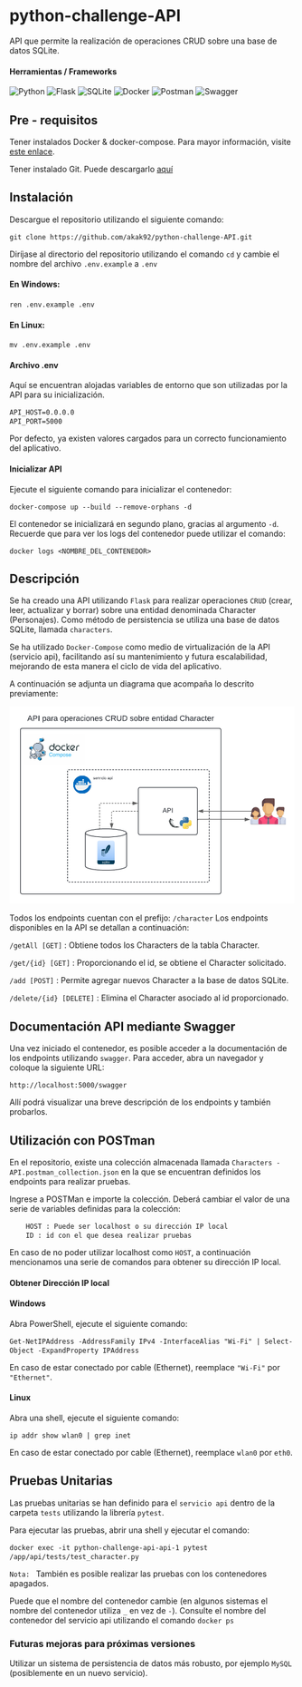 # python-challenge-API

API que permite la realización de operaciones CRUD sobre una base de datos SQLite.

#### Herramientas / Frameworks

![Python](https://img.shields.io/badge/python-3670A0?style=for-the-badge&logo=python&logoColor=ffdd54)
![Flask](https://img.shields.io/badge/flask-%23000.svg?style=for-the-badge&logo=flask&logoColor=white)
![SQLite](https://img.shields.io/badge/sqlite-%2307405e.svg?style=for-the-badge&logo=sqlite&logoColor=white)
![Docker](https://img.shields.io/badge/docker-%230db7ed.svg?style=for-the-badge&logo=docker&logoColor=white)
![Postman](https://img.shields.io/badge/Postman-FF6C37?style=for-the-badge&logo=postman&logoColor=white)
![Swagger](https://img.shields.io/badge/-Swagger-%23Clojure?style=for-the-badge&logo=swagger&logoColor=white)

## Pre - requisitos

Tener instalados Docker & docker-compose. Para mayor información, visite [este enlace](https://docs.docker.com/manuals/).

Tener instalado Git. Puede descargarlo [aquí](https://git-scm.com/downloads)

## Instalación

Descargue el repositorio utilizando el siguiente comando:
```
git clone https://github.com/akak92/python-challenge-API.git
```

Diríjase al directorio del repositorio utilizando el comando `cd` y cambie el nombre del archivo `.env.example` a `.env`

#### En Windows:
```
ren .env.example .env
```
#### En Linux:
```
mv .env.example .env
```

#### Archivo .env

Aquí se encuentran alojadas variables de entorno que son utilizadas por la API para su inicialización.
```
API_HOST=0.0.0.0
API_PORT=5000
```
Por defecto, ya existen valores cargados para un correcto funcionamiento del aplicativo.

#### Inicializar API

Ejecute el siguiente comando para inicializar el contenedor:
```
docker-compose up --build --remove-orphans -d
```
El contenedor se inicializará en segundo plano, gracias al argumento `-d`. 
Recuerde que para ver los logs del contenedor puede utilizar el comando:
```
docker logs <NOMBRE_DEL_CONTENEDOR>
```
## Descripción

Se ha creado una API utilizando `Flask` para realizar operaciones `CRUD` (crear, leer, actualizar y borrar) sobre una entidad denominada Character (Personajes). 
Como método de persistencia se utiliza una base de datos SQLite, llamada `characters`.

Se ha utilizado `Docker-Compose` como medio de virtualización de la API (servicio api), facilitando así su mantenimiento y futura escalabilidad, mejorando de esta manera el ciclo de vida del aplicativo.

A continuación se adjunta un diagrama que acompaña lo descrito previamente:

![Diagrama de solución](docs/diagrama.png)

Todos los endpoints cuentan con el prefijo: `/character`
Los endpoints disponibles en la API se detallan a continuación:

`/getAll [GET]` : Obtiene todos los Characters de la tabla Character.

`/get/{id} [GET]` : Proporcionando el id, se obtiene el Character solicitado.

`/add [POST]` : Permite agregar nuevos Character a la base de datos SQLite.

`/delete/{id} [DELETE]` : Elimina el Character asociado al id proporcionado.

## Documentación API mediante Swagger

Una vez iniciado el contenedor, es posible acceder a la documentación de los endpoints utilizando `swagger`.
Para acceder, abra un navegador y coloque la siguiente URL:
```
http://localhost:5000/swagger
```

Allí podrá visualizar una breve descripción de los endpoints y también probarlos.

## Utilización con POSTman

En el repositorio, existe una colección almacenada llamada `Characters - API.postman_collection.json` en la que se encuentran definidos los endpoints para realizar pruebas.

Ingrese a POSTMan e importe la colección. Deberá cambiar el valor de una serie de variables definidas para la colección:

```
    HOST : Puede ser localhost o su dirección IP local
    ID : id con el que desea realizar pruebas
```
En caso de no poder utilizar localhost como `HOST`, a continuación mencionamos una serie de comandos para obtener su dirección IP local.

#### Obtener Dirección IP local

#### Windows

Abra PowerShell, ejecute el siguiente comando:
```
Get-NetIPAddress -AddressFamily IPv4 -InterfaceAlias "Wi-Fi" | Select-Object -ExpandProperty IPAddress
```
En caso de estar conectado por cable (Ethernet), reemplace `"Wi-Fi"` por `"Ethernet"`.

#### Linux

Abra una shell, ejecute el siguiente comando:
```
ip addr show wlan0 | grep inet
```
En caso de estar conectado por cable (Ethernet), reemplace `wlan0` por `eth0`.

## Pruebas Unitarias

Las pruebas unitarias se han definido para el `servicio api` dentro de la carpeta `tests` utilizando la librería `pytest`.

Para ejecutar las pruebas, abrir una shell y ejecutar el comando:
```
docker exec -it python-challenge-api-api-1 pytest /app/api/tests/test_character.py
```
`Nota: ` También es posible realizar las pruebas con los contenedores apagados.

Puede que el nombre del contenedor cambie (en algunos sistemas el nombre del contenedor utiliza `_` en vez de `-`). 
Consulte el nombre del contenedor del servicio api utilizando el comando `docker ps`

### Futuras mejoras para próximas versiones

Utilizar un sistema de persistencia de datos más robusto, por ejemplo `MySQL` (posiblemente en un nuevo servicio).